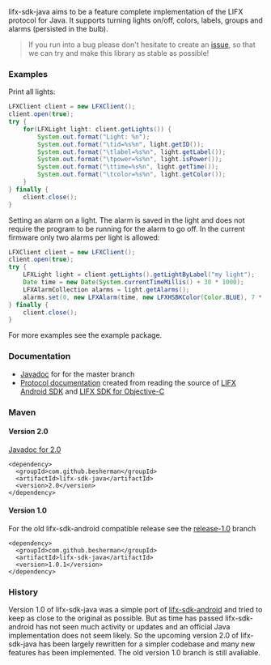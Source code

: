 lifx-sdk-java aims to be a feature complete implementation of the LIFX protocol for Java. It supports turning lights on/off, colors, labels, groups and alarms (persisted in the bulb).

> If you run into a bug please don't hesitate to create an [issue](https://github.com/besherman/lifx-sdk-java/issues), so that we can try and make this library as stable as possible!

### Examples
Print all lights:
```java
LFXClient client = new LFXClient();        
client.open(true);
try {
    for(LFXLight light: client.getLights()) {
        System.out.format("Light: %n");
        System.out.format("\tid=%s%n", light.getID());
        System.out.format("\tlabel=%s%n", light.getLabel());
        System.out.format("\tpower=%s%n", light.isPower());
        System.out.format("\ttime=%s%n", light.getTime());
        System.out.format("\tcolor=%s%n", light.getColor());                
    }
} finally {
    client.close();
}
```

Setting an alarm on a light. The alarm is saved in the light and does not require the program to be running for the alarm to go off. In the current firmware only two alarms per light is allowed:
```java
LFXClient client = new LFXClient();
client.open(true);
try {            
    LFXLight light = client.getLights().getLightByLabel("my light");
    Date time = new Date(System.currentTimeMillis() + 30 * 1000);
    LFXAlarmCollection alarms = light.getAlarms();                        
    alarms.set(0, new LFXAlarm(time, new LFXHSBKColor(Color.BLUE), 7 * 1000));
} finally {
    client.close();
}
```

For more examples see the example package.

### Documentation 
* [Javadoc](http://besherman.github.io/lifx-sdk-java/apidocs/master/index.html) for for the master branch 
* [Protocol documentation](https://docs.google.com/spreadsheets/d/1L4UBEpUuUmWIlIUyGKa9fPxNTEriz3l51T9QisAXi54/edit?usp=sharing) created from reading the source of [LIFX Android SDK](https://github.com/LIFX/lifx-sdk-android) and [LIFX SDK for Objective-C](https://github.com/LIFX/LIFXKit) 

### Maven

#### Version 2.0

[Javadoc for 2.0](http://besherman.github.io/lifx-sdk-java/apidocs/2.0/index.html)

```
<dependency>
  <groupId>com.github.besherman</groupId>
  <artifactId>lifx-sdk-java</artifactId>
  <version>2.0</version>
</dependency>
```

#### Version 1.0

For the old lifx-sdk-android compatible release see the [release-1.0](https://github.com/besherman/lifx-sdk-java/tree/release-1.0) branch 

```
<dependency>
  <groupId>com.github.besherman</groupId>
  <artifactId>lifx-sdk-java</artifactId>
  <version>1.0.1</version>
</dependency>
```



### History
Version 1.0 of lifx-sdk-java was a simple port of [lifx-sdk-android](https://github.com/LIFX/lifx-sdk-android) and tried to keep as close to the original as possible. But as time has passed lifx-sdk-android has not seen much activity or updates and an official Java implementation does not seem likely. So the upcoming version 2.0 of lifx-sdk-java has been largely rewritten for a simpler codebase and many new features has been implemented. The old version 1.0 branch is still avaliable.